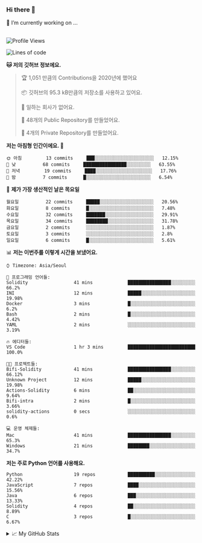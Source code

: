 ### Hi there 👋
🔭 I’m currently working on ... </br></br>
<!--START_SECTION:waka-->
![Profile Views](http://img.shields.io/badge/Profile%20Views-237-blue)

![Lines of code](https://img.shields.io/badge/%EC%A0%80%EB%8A%94%20%EC%97%AC%ED%83%9C%EA%B9%8C%EC%A7%80%20-5.9%20million%20%EC%A4%84%EC%9D%98%20%EC%BD%94%EB%93%9C%EB%A5%BC%20%EC%9E%91%EC%84%B1%ED%96%88%EC%96%B4%EC%9A%94.-blue)

**🐱 저의 깃허브 정보에요.** 

> 🏆 1,051 만큼의 Contributions을 2020년에 했어요
 > 
> 📦 깃허브의 95.3 kB만큼의 저장소를 사용하고 있어요. 
 > 
> 🚫 일하는 회사가 없어요.
 > 
> 📜 48개의 Public Repository를 만들었어요. 
 > 
> 🔑 4개의 Private Repository를 만들었어요.  

**저는 아침형 인간이에요. 🐤** 

```text
🌞 아침         13 commits     ███░░░░░░░░░░░░░░░░░░░░░░   12.15% 
🌆 낮          68 commits     ████████████████░░░░░░░░░   63.55% 
🌃 저녁         19 commits     ████░░░░░░░░░░░░░░░░░░░░░   17.76% 
🌙 밤          7 commits      █░░░░░░░░░░░░░░░░░░░░░░░░   6.54%

```
📅 **제가 가장 생산적인 날은 목요일** 

```text
월요일          22 commits     █████░░░░░░░░░░░░░░░░░░░░   20.56% 
화요일          8 commits      █░░░░░░░░░░░░░░░░░░░░░░░░   7.48% 
수요일          32 commits     ███████░░░░░░░░░░░░░░░░░░   29.91% 
목요일          34 commits     ████████░░░░░░░░░░░░░░░░░   31.78% 
금요일          2 commits      ░░░░░░░░░░░░░░░░░░░░░░░░░   1.87% 
토요일          3 commits      ░░░░░░░░░░░░░░░░░░░░░░░░░   2.8% 
일요일          6 commits      █░░░░░░░░░░░░░░░░░░░░░░░░   5.61%

```


📊 **저는 이번주를 이렇게 시간을 보냈어요.** 

```text
⌚︎ Timezone: Asia/Seoul

💬 프로그래밍 언어들: 
Solidity                 41 mins             ████████████████░░░░░░░░░   66.2% 
INI                      12 mins             █████░░░░░░░░░░░░░░░░░░░░   19.98% 
Docker                   3 mins              █░░░░░░░░░░░░░░░░░░░░░░░░   6.2% 
Bash                     2 mins              █░░░░░░░░░░░░░░░░░░░░░░░░   4.42% 
YAML                     2 mins              ░░░░░░░░░░░░░░░░░░░░░░░░░   3.19%

🔥 에디터들: 
VS Code                  1 hr 3 mins         █████████████████████████   100.0%

🐱‍💻 프로젝트들: 
Bifi-Solidity            41 mins             ████████████████░░░░░░░░░   66.12% 
Unknown Project          12 mins             █████░░░░░░░░░░░░░░░░░░░░   19.98% 
Actions-Solidity         6 mins              ██░░░░░░░░░░░░░░░░░░░░░░░   9.64% 
Bifi-intra               2 mins              █░░░░░░░░░░░░░░░░░░░░░░░░   3.66% 
solidity-actions         0 secs              ░░░░░░░░░░░░░░░░░░░░░░░░░   0.6%

💻 운영 체제들: 
Mac                      41 mins             ████████████████░░░░░░░░░   65.3% 
Windows                  21 mins             ████████░░░░░░░░░░░░░░░░░   34.7%

```

**저는 주로 Python 언어를 사용해요.** 

```text
Python                   19 repos            ██████████░░░░░░░░░░░░░░░   42.22% 
JavaScript               7 repos             ████░░░░░░░░░░░░░░░░░░░░░   15.56% 
Java                     6 repos             ███░░░░░░░░░░░░░░░░░░░░░░   13.33% 
Solidity                 4 repos             ██░░░░░░░░░░░░░░░░░░░░░░░   8.89% 
C                        3 repos             █░░░░░░░░░░░░░░░░░░░░░░░░   6.67%

```



<!--END_SECTION:waka-->

<details>
<summary>📈 My GitHub Stats</summary>
<p align="center"> <img src="https://github-readme-stats.vercel.app/api?username=tlatkdgus1&show_icons=true" alt="tlatkdgus1" />
</details>
